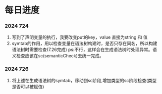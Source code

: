 # 每日进度
### 2024 724
1. 写到了声明变量的执行，我要改变put的key，value 直接为string 和 值
2. symtab的作用，用以检查变量在语法树构建时，是否只存在同名，所以构建语法树时需要检查(7.26完成)
ps:不行，这样会在生成语法树时处理异常。语义检查应该在sc(semanticCheck)去统一完成。

### 2024 726
1. 将上述在生成语法树的symtab，移动到sc阶段,增加类型的sc阶段检查(类型是否可以被赋值)